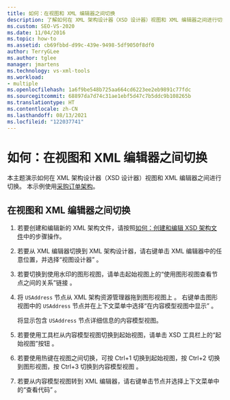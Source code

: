 ```yaml
---
title: 如何：在视图和 XML 编辑器之间切换
description: 了解如何在 XML 架构设计器（XSD 设计器）视图和 XML 编辑器之间进行切换。
ms.custom: SEO-VS-2020
ms.date: 11/04/2016
ms.topic: how-to
ms.assetid: cb69fbbd-d99c-439e-9498-5df9050f8df0
author: TerryGLee
ms.author: tglee
manager: jmartens
ms.technology: vs-xml-tools
ms.workload:
- multiple
ms.openlocfilehash: 1a6f9be548b725aa664cd6223ee2eb9891c77fdc
ms.sourcegitcommit: 68897da7d74c31ae1ebf5d47c7b5ddc9b108265b
ms.translationtype: HT
ms.contentlocale: zh-CN
ms.lasthandoff: 08/13/2021
ms.locfileid: "122037741"
---
```

# <a name="how-to-switch-between-views-and-the-xml-editor"></a>如何：在视图和 XML 编辑器之间切换

本主题演示如何在 XML 架构设计器（XSD 设计器）视图和 XML 编辑器之间进行切换。 本示例使用[采购订单架构](../xml-tools/sample-xsd-file-simple-schema.md)。

## <a name="to-switch-between-the-views-and-the-xml-editor"></a>在视图和 XML 编辑器之间切换

1. 若要创建和编辑新的 XML 架构文件，请按照[如何：创建和编辑 XSD 架构文件](../xml-tools/how-to-create-and-edit-an-xsd-schema-file.md)中的步骤操作。

2. 若要从 XML 编辑器切换到 XML 架构设计器，请右键单击 XML 编辑器中的任意位置，并选择“视图设计器”  。

3. 若要切换到使用水印的图形视图，请单击起始视图上的“使用图形视图查看节点之间的关系”链接  。

4. 将 `USAddress` 节点从 XML 架构资源管理器拖到图形视图上  。 右键单击图形视图中的 `USAddress` 节点并在上下文菜单中选择“在内容模型视图中显示”  。

     将显示包含 `USAddress` 节点详细信息的内容模型视图。

5. 若要使用工具栏从内容模型视图切换到起始视图，请单击 XSD 工具栏上的“起始视图”按钮  。

6. 若要使用热键在视图之间切换，可按 Ctrl+1 切换到起始视图，按 Ctrl+2 切换到图形视图，按 Ctrl+3 切换到内容模型视图       。

7. 若要从内容模型视图转到 XML 编辑器，请右键单击节点并选择上下文菜单中的“查看代码”  。

